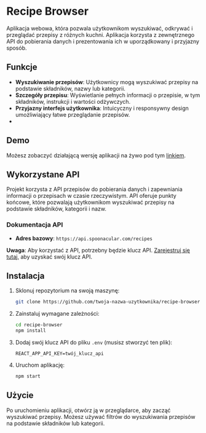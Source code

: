 # Recipe Browser

Aplikacja webowa, która pozwala użytkownikom wyszukiwać, odkrywać i przeglądać przepisy z różnych kuchni. Aplikacja korzysta z zewnętrznego API do pobierania danych i prezentowania ich w uporządkowany i przyjazny sposób.

## Funkcje

- **Wyszukiwanie przepisów**: Użytkownicy mogą wyszukiwać przepisy na podstawie składników, nazwy lub kategorii.
- **Szczegóły przepisu**: Wyświetlanie pełnych informacji o przepisie, w tym składników, instrukcji i wartości odżywczych.
- **Przyjazny interfejs użytkownika**: Intuicyczny i responsywny design umożliwiający łatwe przeglądanie przepisów.
- 
## Demo

Możesz zobaczyć działającą wersję aplikacji na żywo pod tym [linkiem](https://drewniak1015.github.io/Recipe-Browser/).

## Wykorzystane API

Projekt korzysta z API przepisów do pobierania danych i zapewniania informacji o przepisach w czasie rzeczywistym. API oferuje punkty końcowe, które pozwalają użytkownikom wyszukiwać przepisy na podstawie składników, kategorii i nazw.

### Dokumentacja API

- **Adres bazowy**: `https://api.spoonacular.com/recipes`

  
**Uwaga**: Aby korzystać z API, potrzebny będzie klucz API. [Zarejestruj się tutaj](https://spoonacular.com/food-api), aby uzyskać swój klucz API.

## Instalacja

1. Sklonuj repozytorium na swoją maszynę:
    ```bash
    git clone https://github.com/twoja-nazwa-uzytkownika/recipe-browser.git
    ```

2. Zainstaluj wymagane zależności:
    ```bash
    cd recipe-browser
    npm install
    ```

3. Dodaj swój klucz API do pliku `.env` (musisz stworzyć ten plik):
    ```
    REACT_APP_API_KEY=twój_klucz_api
    ```

4. Uruchom aplikację:
    ```bash
    npm start
    ```

## Użycie

Po uruchomieniu aplikacji, otwórz ją w przeglądarce, aby zacząć wyszukiwać przepisy. Możesz używać filtrów do wyszukiwania przepisów na podstawie składników lub kategorii.

